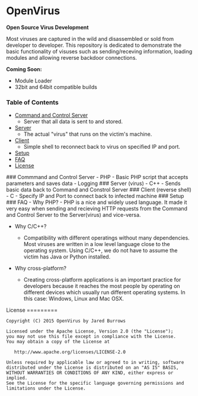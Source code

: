 OpenVirus
=========

**Open Source Virus Development**

Most viruses are captured in the wild and disassembled or sold from developer to developer. This repository is dedicated to demonstrate the basic functionality of visuses such as sending/receving information, loading modules and allowing reverse backdoor connections.

**Coming Soon:**
 - Module Loader
 - 32bit and 64bit compatible builds

### Table of Contents  
 - [Command and Control Server](#command)  
    - Server that all data is sent to and stored. 
 - [Server](#server)  
    - The actual "virus" that runs on the victim's machine.
 - [Client](#client)  
 	- Simple shell to reconnect back to virus on specified IP and port.
 - [Setup](#setup)
 - [FAQ](#faq)
 - [License](#license)

<a name="command"/>
### Commmand and Control Server - PHP
 - Basic PHP script that accepts parameters and saves data
 - Logging

<a name="server"/>
### Server (virus) - C++
 - Sends basic data back to Command and Constrol Server

<a name="client"/>
### Client (reverse shell) - C
 - Specify IP and Port to connect back to infected machine

<a name="setup"/>
### Setup

<a name="faq"/>
### FAQ
 - Why PHP?
    - PHP is a nice and widely used language. It made it very easy when sending and recieving HTTP requests from the Command and Control Server to the Server(virus) and vice-versa.

 - Why C/C++?
    - Compatibility with different operatings without many dependencies. Most viruses are written in a low level language close to the operating system. Using C/C++, we do not have to assume the victim has Java or Python installed.

- Why cross-platform?
    - Creating cross-platform applications is an important practice for developers because it reaches the most people by operating on different devices which usually run different operating systems. In this case: Windows, Linux and Mac OSX.



<a name="license"/>
License
=========

    Copyright (C) 2015 OpenVirus by Jared Burrows
   
    Licensed under the Apache License, Version 2.0 (the "License");
    you may not use this file except in compliance with the License.
    You may obtain a copy of the License at

       http://www.apache.org/licenses/LICENSE-2.0

    Unless required by applicable law or agreed to in writing, software
    distributed under the License is distributed on an "AS IS" BASIS,
    WITHOUT WARRANTIES OR CONDITIONS OF ANY KIND, either express or implied.
    See the License for the specific language governing permissions and
    limitations under the License.
